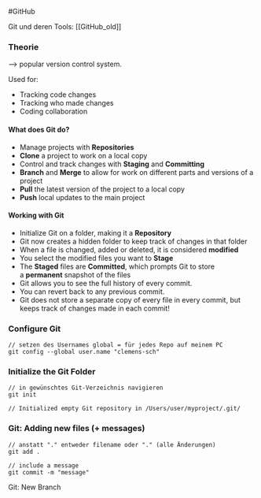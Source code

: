 #GitHub 

Git und deren Tools:
[[GitHub_old]]

### Theorie
--> popular version control system.

Used for:
-   Tracking code changes
-   Tracking who made changes
-   Coding collaboration

#### What does Git do?

-   Manage projects with **Repositories**
-   **Clone** a project to work on a local copy
-   Control and track changes with **Staging** and **Committing**
-   **Branch** and **Merge** to allow for work on different parts and versions of a project
-   **Pull** the latest version of the project to a local copy
-   **Push** local updates to the main project

#### Working with Git

-   Initialize Git on a folder, making it a **Repository**
-   Git now creates a hidden folder to keep track of changes in that folder
-   When a file is changed, added or deleted, it is considered **modified**
-   You select the modified files you want to **Stage**
-   The **Staged** files are **Committed**, which prompts Git to store a **permanent** snapshot of the files
-   Git allows you to see the full history of every commit.
-   You can revert back to any previous commit.
-   Git does not store a separate copy of every file in every commit, but keeps track of changes made in each commit!


### Configure Git
```JS
// setzen des Usernames global = für jedes Repo auf meinem PC
git config --global user.name "clemens-sch"
```

### Initialize the Git Folder
```JS
// in gewünschtes Git-Verzeichnis navigieren
git init

// Initialized empty Git repository in /Users/user/myproject/.git/
```

### Git: Adding new files (+ messages)
```JS
// anstatt "." entweder filename oder "." (alle Änderungen)
git add .

// include a message
git commit -m "message"
```

Git: New Branch